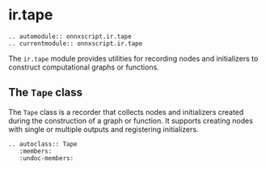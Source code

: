 # ir.tape

```{eval-rst}
.. automodule:: onnxscript.ir.tape
.. currentmodule:: onnxscript.ir.tape
```

The `ir.tape` module provides utilities for recording nodes and initializers to construct computational graphs or functions.

## The `Tape` class

The `Tape` class is a recorder that collects nodes and initializers created during the construction of a graph or function. It supports creating nodes with single or multiple outputs and registering initializers.

```{eval-rst}
.. autoclass:: Tape
   :members:
   :undoc-members:
```
